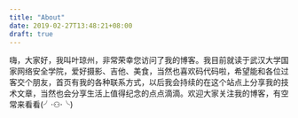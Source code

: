 ```yaml
---
title: "About"
date: 2019-02-27T13:48:21+08:00
draft: true
---
```

嗨，大家好，我叫<kbd>叶琼州</kbd>，非常荣幸您访问了我的博客。我目前就读于武汉大学国家网络安全学院，爱好摄影、吉他、美食，当然也喜欢码代码啦，希望能和各位过客交个朋友，首页有我的各种联系方式，以后我会持续的在这个站点上分享我的技术文章，当然也会分享生活上值得纪念的点点滴滴。欢迎大家关注我的博客，有空常来看看(╯·⚇·╰)

